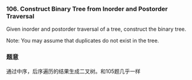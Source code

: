 ### 106\. Construct Binary Tree from Inorder and Postorder Traversal

Given inorder and postorder traversal of a tree, construct the binary tree.

Note:
You may assume that duplicates do not exist in the tree.

### 题意
通过中序，后序遍历的结果生成二叉树。和105题几乎一样